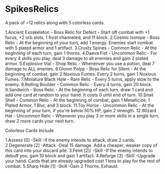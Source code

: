 # SpikesRelics

A pack of ~12 relics along with 5 colorless cards.

1.Ancient Exoskeleton
	- Boss Relic for Defect
	- Start off combat with +1 focus, +2 orb slots, 1 frost channeled, and 11 block.
2.Cosmic Isotope
	- Boss Relic
	- At the beginning of your turn, add 1 energy. Enemies start combat with 5 plated armor and 1 artifact.
3.Crusty Spines
	- Common Relic
	- At the beginning of each turn, gain 1 thorns.
4.Daeva Fist
	- Uncommon Relic
	- For every 4 skills you play, deal 3 damage to all enemies and gain 2 plated armor.
5.Explosive Vial
	- Shop Relic
	- Whenenver you use a potion, deal 7 damage to ALL enenies.
6.Gloom Polyp
	- Boss Relic for Silent
	- At the beginning of combat, gain 2 Noxious Fumes. Every 2 turns, gain 1 Noxious Fumes.
7.Miniature Black Hole
	- Rare Relic
	- Every 5 turns, apply slow to the enemy.
8.Rolling Boulder
	- Common Relic
	- Every 4 turns, gain 20 block.
9.Sandwich
	- Boss Relic
	- At the beginning of each turn, draw 1 card and add one card at random to your hand. It costs 0 until end of turn.
10.Snail Shell
	- Common Relic
	- At the beginning of combat, gain 1 Metallicize, 1 Plated Armor, 1 Blur, and 3 block.
11.Toy Horse
	- Uncommon Relic
	- At the beginning of your turn, if you're below 50% HP, gain 2 strength.
12.Wizard Hat
	- Uncommon Relic
	- Whenever you play 3 or more skills in a single turn, draw 2 more cards your next turn.
	
	
Colorless Cards Include

1.Assess [0]
	-Skill
	-If the enemy intends to attack, draw 2 cards.
2.Degenerate [2]
	-Attack
	-Deal 15 damage. Add a cheaper, weaker copy of this card into your discard pile.
3.Feint [2]/
	-Skill
	-If the enemy intends to debuff you, gain 10 block and gain 1 artifact.
4.Reforge [3]
	-Skill
	-Upgrade your hand. Cards that are already upgraded cost 1 less to play for the rest of combat.
5.Sharp Hide [1]
	-Skill
	-Gain 2 Thorns. Exhaust.